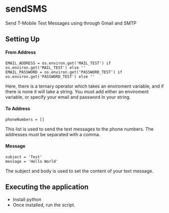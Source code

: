 # sendSMS
Send T-Mobile Text Messages using through Gmail and SMTP

## Setting Up

#### From Address
```
EMAIL_ADDRESS = os.environ.get('MAIL_TEST') if os.environ.get('MAIL_TEST') else ''
EMAIL_PASSWORD = os.environ.get('PASSWORD_TEST') if os.environ.get('PASSWORD_TEST') else ''
```
Here, there is a ternary operator which takes an enviroment variable, and if there is none it will take a string.
You must add either an enviroment variable, or specify your email and password in your string.

#### To Address
```
phoneNumbers = []
```
This list is used to send the text messages to the phone numbers. The addresses must be separated with a comma.

#### Message
```
subject = 'Test'
message = 'Hello World'
```
The subject and body is used to set the content of your text message.

## Executing the application
* Install python
* Once installed, run the script.
